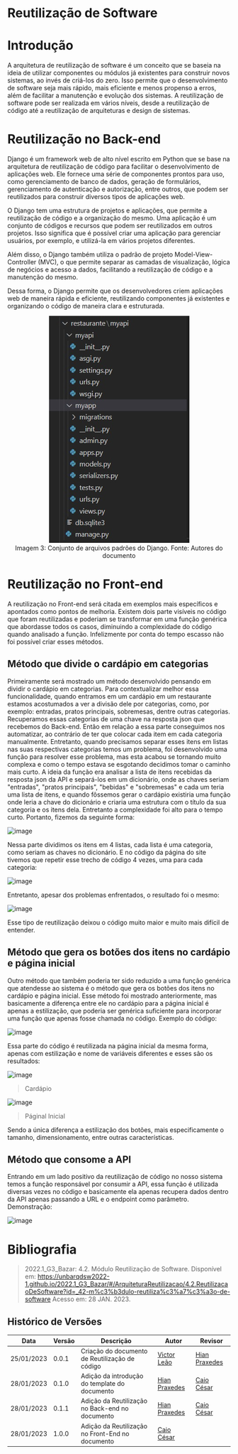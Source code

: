 # Reutilização de Software
# Introdução

A arquitetura de reutilização de software é um conceito que se baseia na ideia de utilizar componentes ou módulos já existentes para construir novos sistemas, ao invés de criá-los do zero. Isso permite que o desenvolvimento de software seja mais rápido, mais eficiente e menos propenso a erros, além de facilitar a manutenção e evolução dos sistemas. A reutilização de software pode ser realizada em vários níveis, desde a reutilização de código até a reutilização de arquiteturas e design de sistemas.

# Reutilização no Back-end

Django é um framework web de alto nível escrito em Python que se base na arquitetura de reutilização de código para facilitar o desenvolvimento de aplicações web. Ele fornece uma série de componentes prontos para uso, como gerenciamento de banco de dados, geração de formulários, gerenciamento de autenticação e autorização, entre outros, que podem ser reutilizados para construir diversos tipos de aplicações web.

O Django tem uma estrutura de projetos e aplicações, que permite a reutilização de código e a organização do mesmo. Uma aplicação é um conjunto de códigos e recursos que podem ser reutilizados em outros projetos. Isso significa que é possível criar uma aplicação para gerenciar usuários, por exemplo, e utilizá-la em vários projetos diferentes.

Além disso, o Django também utiliza o padrão de projeto Model-View-Controller (MVC), o que permite separar as camadas de visualização, lógica de negócios e acesso a dados, facilitando a reutilização de código e a manutenção do mesmo.

Dessa forma, o Django permite que os desenvolvedores criem aplicações web de maneira rápida e eficiente, reutilizando componentes já existentes e organizando o código de maneira clara e estruturada.


<div align="center">
	<img src="../assets/print-24.jpeg" alt="Reutilização no Back-end">
    <br>
    Imagem 3: Conjunto de arquivos padrões do Django. Fonte: Autores do documento
</div>



# Reutilização no Front-end

A reutilização no Front-end será citada em exemplos mais específicos e apontados como pontos de melhoria. Existem dois parte visíveis no código que foram reutilizadas e poderiam se transformar em uma função genérica que abordasse todos os casos, diminuindo a complexidade do código quando analisado a função. Infelizmente por conta do tempo escasso não foi possível criar esses métodos. 

## Método que divide o cardápio em categorias

Primeiramente será mostrado um método desenvolvido pensando em dividir o cardápio em categorias. Para contextualizar melhor essa funcionalidade, quando entramos em um cardápio em um restaurante estamos acostumados a ver a divisão dele por categorias, como, por exemplo: entradas, pratos principais, sobremesas, dentre outras categorias. Recuperamos essas categorias de uma chave na resposta json que recebemos do Back-end. Então em relação a essa parte conseguimos nos automatizar, ao contrário de ter que colocar cada item em cada categoria manualmente. Entretanto, quando precisamos separar esses itens em listas nas suas respectivas categorias temos um problema, foi desenvolvido uma função para resolver esse problema, mas esta acabou se tornando muito complexa e como o tempo estava se esgotando decidimos tomar o caminho mais curto. A ideia da função era analisar a lista de itens recebidas da resposta json da API e separá-los em um dicionário, onde as chaves seriam "entradas", "pratos principais", "bebidas" e "sobremesas" e cada um teria uma lista de itens, e quando fôssemos gerar o cardápio existiria uma função onde leria a chave do dicionário e criaria uma estrutura com o título da sua categoria e os itens dela. Entretanto a complexidade foi alto para o tempo curto. Portanto, fizemos da seguinte forma:

![image](https://user-images.githubusercontent.com/54439337/215283590-8d2b9ee8-0517-4a43-bd20-5406caee06ca.png)

Nessa parte dividimos os itens em 4 listas, cada lista é uma categoria, como seriam as chaves no dicionário. E no código da página do site tivemos que repetir esse trecho de código 4 vezes, uma para cada categoria:

![image](https://user-images.githubusercontent.com/54439337/215283696-36fdef24-ee3e-4b9e-89d1-5897c02a2d61.png)

Entretanto, apesar dos problemas enfrentados, o resultado foi o mesmo:

![image](https://user-images.githubusercontent.com/54439337/215283786-f4fb2261-6c26-429f-8cb4-57fae754a476.png)

Esse tipo de reutilização deixou o código muito maior e muito mais difícil de entender.

## Método que gera os botões dos itens no cardápio e página inicial

Outro método que também poderia ter sido reduzido a uma função genérica que atendesse ao sistema é o método que gera os botões dos itens no cardápio e página inicial. Esse método foi mostrado anteriormente, mas basicamente a diferença entre ele no cardápio para a página inicial é apenas a estilização, que poderia ser genérica suficiente para incorporar uma função que apenas fosse chamada no código. Exemplo do código:

![image](https://user-images.githubusercontent.com/54439337/215284385-75638998-c726-493d-ac5d-c7a268225459.png)

Essa parte do código é reutilizada na página inicial da mesma forma, apenas com estilização e nome de variáveis diferentes e esses são os resultados:

![image](https://user-images.githubusercontent.com/54439337/215284466-efceee59-0022-42fb-8050-438eedf14fae.png)
> Cardápio

![image](https://user-images.githubusercontent.com/54439337/215284458-fe25ec3c-1b4e-480a-ba58-5a17ca02b56f.png)
> Páginal Inicial

Sendo a única diferença a estilização dos botões, mais especificamente o tamanho, dimensionamento, entre outras características.

## Método que consome a API

Entrando em um lado positivo da reutilização de código no nosso sistema temos a função responsável por consumir a API, essa função é utilizada diversas vezes no código e basicamente ela apenas recupera dados dentro da API apenas passando a URL e o endpoint como parâmetro. Demonstração:

![image](https://user-images.githubusercontent.com/54439337/215284589-8c57c4f1-e55a-4f79-97bc-e5a9e88f3a44.png)

# Bibliografia

> 2022.1_G3_Bazar: 4.2. Módulo Reutilização de Software. Disponível em: <https://unbarqdsw2022-1.github.io/2022.1_G3_Bazar/#/ArquiteturaReutilizacao/4.2.ReutilizacaoDeSoftware?id=_42-m%c3%b3dulo-reutiliza%c3%a7%c3%a3o-de-software> Acesso em: 28 JAN. 2023.

## Histórico de Versões

|    Data    | Versão |            Descrição           |       Autor     |    Revisor    |
|  --------  |  ----  |            ----------          | --------------- |    -------    |
| 25/01/2023 |  0.0.1 |  Criação do documento de Reutilização de código | [Victor Leão](https://github.com/victorleao) | [Hian Praxedes](https://github.com/HianPraxedes)|
| 28/01/2023 |  0.1.0 |  Adição da introdução do template do documento | [Hian Praxedes](https://github.com/HianPraxedes) | [Caio César](https://github.com/oCaioOliveira) |
| 28/01/2023 |  0.1.1 |  Adição da Reutilização no Back-end no documento | [Hian Praxedes](https://github.com/HianPraxedes) | [Caio César](https://github.com/oCaioOliveira) |
| 28/01/2023 |  1.0.0 |  Adição da Reutilização no Front-End no documento | [Caio César](https://github.com/oCaioOliveira) |  |



